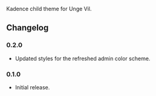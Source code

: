 Kadence child theme for Unge Vil.

## Changelog
### 0.2.0
- Updated styles for the refreshed admin color scheme.
### 0.1.0
- Initial release.
